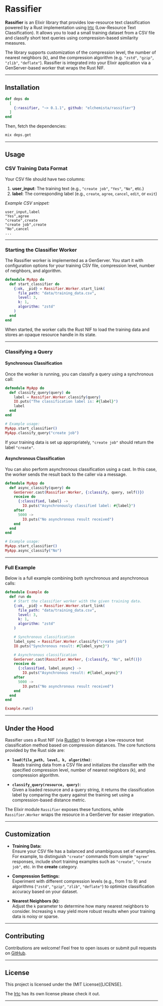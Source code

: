 # Rassifier

**Rassifier** is an Elixir library that provides low-resource text classification powered by a Rust implementation using [lrtc](https://github.com/jerryjliu/lrtc) (Low-Resource Text Classification). It allows you to load a small training dataset from a CSV file and classify short text queries using compression-based similarity measures.

The library supports customization of the compression level, the number of nearest neighbors (k), and the compression algorithm (e.g. `"zstd"`, `"gzip"`, `"zlib"`, `"deflate"`). Rassifier is integrated into your Elixir application via a GenServer-based worker that wraps the Rust NIF.

---

## Installation

```elixir
def deps do
  [
    {:rassifier, "~> 0.1.1", github: "elchemista/rassifier"}
  ]
end
```

Then, fetch the dependencies:

```bash
mix deps.get
```

---

## Usage

### CSV Training Data Format

Your CSV file should have two columns:
1. **user_input**: The training text (e.g., `"create job"`, `"Yes"`, `"No"`, etc.)
2. **label**: The corresponding label (e.g., `create`, `agree`, `cancel`, `edit`, or `exit`)

*Example CSV snippet:*

```csv
user_input,label
"Yes",agree
"create",create
"create job",create
"No",cancel
...
```

---

### Starting the Classifier Worker

The Rassifier worker is implemented as a GenServer. You start it with configuration options for your training CSV file, compression level, number of neighbors, and algorithm.

```elixir
defmodule MyApp do
  def start_classifier do
    {:ok, _pid} = Rassifier.Worker.start_link(
      file_path: "data/training_data.csv",
      level: 3,
      k: 1,
      algorithm: "zstd"
    )
  end
end
```

When started, the worker calls the Rust NIF to load the training data and stores an opaque resource handle in its state.

---

### Classifying a Query

#### Synchronous Classification

Once the worker is running, you can classify a query using a synchronous call:

```elixir
defmodule MyApp do
  def classify_query(query) do
    label = Rassifier.Worker.classify(query)
    IO.puts("The classification label is: #{label}")
    label
  end
end

# Example usage:
MyApp.start_classifier()
MyApp.classify_query("create job")
```

If your training data is set up appropriately, `"create job"` should return the label `"create"`.

#### Asynchronous Classification

You can also perform asynchronous classification using a cast. In this case, the worker sends the result back to the caller via a message.

```elixir
defmodule MyApp do
  def async_classify(query) do
    GenServer.cast(Rassifier.Worker, {:classify, query, self()})
    receive do
      {:classified, label} ->
        IO.puts("Asynchronously classified label: #{label}")
    after
      5000 ->
        IO.puts("No asynchronous result received")
    end
  end
end

# Example usage:
MyApp.start_classifier()
MyApp.async_classify("No")
```

---

### Full Example

Below is a full example combining both synchronous and asynchronous calls:

```elixir
defmodule Example do
  def run do
    # Start the classifier worker with the given training data.
    {:ok, _pid} = Rassifier.Worker.start_link(
      file_path: "data/training_data.csv",
      level: 3,
      k: 1,
      algorithm: "zstd"
    )

    # Synchronous classification
    label_sync = Rassifier.Worker.classify("create job")
    IO.puts("Synchronous result: #{label_sync}")

    # Asynchronous classification
    GenServer.cast(Rassifier.Worker, {:classify, "No", self()})
    receive do
      {:classified, label_async} ->
        IO.puts("Asynchronous result: #{label_async}")
    after
      5000 ->
        IO.puts("No asynchronous result received")
    end
  end
end

Example.run()
```

---

## Under the Hood

Rassifier uses a Rust NIF (via [Rustler](https://github.com/rusterlium/rustler)) to leverage a low-resource text classification method based on compression distances. The core functions provided by the Rust side are:

- **`load(file_path, level, k, algorithm)`**:  
  Reads training data from a CSV file and initializes the classifier with the specified compression level, number of nearest neighbors (k), and compression algorithm.

- **`classify_query(resource, query)`**:  
  Given a loaded resource and a query string, it returns the classification label by comparing the query against the training set using a compression-based distance metric.

The Elixir module `Rassifier` exposes these functions, while `Rassifier.Worker` wraps the resource in a GenServer for easier integration.

---

## Customization

- **Training Data:**  
  Ensure your CSV file has a balanced and unambiguous set of examples. For example, to distinguish `"create"` commands from simple `"agree"` responses, include short training examples such as `"create"`, `"create job"`, etc. in the **create** category.

- **Compression Settings:**  
  Experiment with different compression levels (e.g., from 1 to 9) and algorithms (`"zstd"`, `"gzip"`, `"zlib"`, `"deflate"`) to optimize classification accuracy based on your dataset.

- **Nearest Neighbors (k):**  
  Adjust the `k` parameter to determine how many nearest neighbors to consider. Increasing `k` may yield more robust results when your training data is noisy or sparse.

---

## Contributing

Contributions are welcome! Feel free to open issues or submit pull requests on [GitHub](https://github.com/elchemista/rassifier).

---

## License

This project is licensed under the (MIT License)[LICENSE].

The [lrtc](https://github.com/jerryjliu/lrtc) has its own license please check it out.

---
